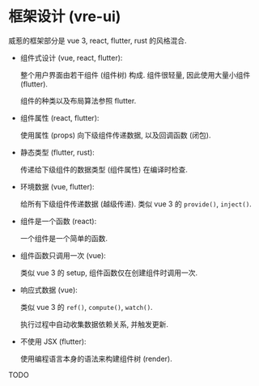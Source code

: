# 框架设计 (vre-ui)

威惹的框架部分是 vue 3, react, flutter, rust 的风格混合.

+ 组件式设计 (vue, react, flutter):

  整个用户界面由若干组件 (组件树) 构成.
  组件很轻量, 因此使用大量小组件 (flutter).

  组件的种类以及布局算法参照 flutter.

+ 组件属性 (react, flutter):

  使用属性 (props) 向下级组件传递数据, 以及回调函数 (闭包).

+ 静态类型 (flutter, rust):

  传递给下级组件的数据类型 (组件属性) 在编译时检查.

+ 环境数据 (vue, flutter):

  给所有下级组件传递数据 (越级传递).
  类似 vue 3 的 `provide()`, `inject()`.

+ 组件是一个函数 (react):

  一个组件是一个简单的函数.

+ 组件函数只调用一次 (vue):

  类似 vue 3 的 setup, 组件函数仅在创建组件时调用一次.

+ 响应式数据 (vue):

  类似 vue 3 的 `ref()`, `compute()`, `watch()`.

  执行过程中自动收集数据依赖关系, 并触发更新.

+ 不使用 JSX (flutter):

  使用编程语言本身的语法来构建组件树 (render).

TODO
